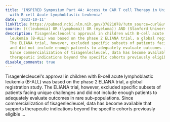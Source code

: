 ```yaml
---
title: 'INSPIRED Symposium Part 4A: Access to CAR T cell Therapy in Unique Populations
  with B-cell Acute Lymphoblastic Leukemia'
date: '2023-10-11'
linkTitle: https://pubmed.ncbi.nlm.nih.gov/37821078/?utm_source=curl&utm_medium=rss&utm_campaign=pubmed-2&utm_content=1Rkszs2HVZ2RHP33OibaNFew6VK-LzjJWTD4GwmLlk8B-wCceh&fc=20220923065203&ff=20231012180749&v=2.17.9.post6+86293ac
source: (((leukemia) OR (lymphoma)) OR (myeloma)) AND (Stanford University[Affiliation])
description: Tisagenlecleucel's approval in children with B-cell acute lymphoblastic
  leukemia (B-ALL) was based on the phase 2 ELIANA trial, a global registration study.
  The ELIANA trial, however, excluded specific subsets of patients facing unique challenges
  and did not include enough patients to adequately evaluate outcomes in rare sub-populations.
  Since commercialization of tisagenlecleucel, data has become available that supports
  therapeutic indications beyond the specific cohorts previously eligible ...
disable_comments: true
---
```

Tisagenlecleucel's approval in children with B-cell acute lymphoblastic leukemia (B-ALL) was based on the phase 2 ELIANA trial, a global registration study. The ELIANA trial, however, excluded specific subsets of patients facing unique challenges and did not include enough patients to adequately evaluate outcomes in rare sub-populations. Since commercialization of tisagenlecleucel, data has become available that supports therapeutic indications beyond the specific cohorts previously eligible ...